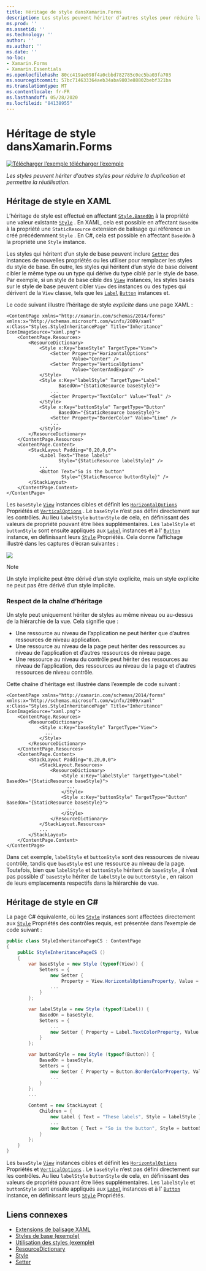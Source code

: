 ```yaml
---
title: Héritage de style dansXamarin.Forms
description: Les styles peuvent hériter d’autres styles pour réduire la duplication et permettre la réutilisation. Cet article explique comment effectuer un héritage de style dans une Xamarin.Forms application.
ms.prod: ''
ms.assetid: ''
ms.technology: ''
author: ''
ms.author: ''
ms.date: ''
no-loc:
- Xamarin.Forms
- Xamarin.Essentials
ms.openlocfilehash: 80cc419ae098f4a0cbbd782785c0ec5ba03fa703
ms.sourcegitcommit: 57bc714633364aeb34aba9803e88802bebf321ba
ms.translationtype: MT
ms.contentlocale: fr-FR
ms.lasthandoff: 05/28/2020
ms.locfileid: "84138955"
---
```

# <a name="style-inheritance-in-xamarinforms"></a>Héritage de style dansXamarin.Forms

[![Télécharger ](~/media/shared/download.png) l’exemple télécharger l’exemple](https://docs.microsoft.com/samples/xamarin/xamarin-forms-samples/userinterface-styles-basicstyles)

_Les styles peuvent hériter d’autres styles pour réduire la duplication et permettre la réutilisation._

## <a name="style-inheritance-in-xaml"></a>Héritage de style en XAML

L’héritage de style est effectué en affectant [`Style.BasedOn`](xref:Xamarin.Forms.Style.BasedOn) à la propriété une valeur existante [`Style`](xref:Xamarin.Forms.Style) . En XAML, cela est possible en affectant `BasedOn` à la propriété une `StaticResource` extension de balisage qui référence un créé précédemment `Style` . En C#, cela est possible en affectant `BasedOn` à la propriété une `Style` instance.

Les styles qui héritent d’un style de base peuvent inclure [`Setter`](xref:Xamarin.Forms.Setter) des instances de nouvelles propriétés ou les utiliser pour remplacer les styles du style de base. En outre, les styles qui héritent d’un style de base doivent cibler le même type ou un type qui dérive du type ciblé par le style de base. Par exemple, si un style de base cible des [`View`](xref:Xamarin.Forms.View) instances, les styles basés sur le style de base peuvent cibler `View` des instances ou des types qui dérivent de la `View` classe, tels que les [`Label`](xref:Xamarin.Forms.Label) [`Button`](xref:Xamarin.Forms.Button) instances et.

Le code suivant illustre l’héritage de style *explicite* dans une page XAML :

```xaml
<ContentPage xmlns="http://xamarin.com/schemas/2014/forms" xmlns:x="http://schemas.microsoft.com/winfx/2009/xaml" x:Class="Styles.StyleInheritancePage" Title="Inheritance" IconImageSource="xaml.png">
    <ContentPage.Resources>
        <ResourceDictionary>
            <Style x:Key="baseStyle" TargetType="View">
                <Setter Property="HorizontalOptions"
                        Value="Center" />
                <Setter Property="VerticalOptions"
                        Value="CenterAndExpand" />
            </Style>
            <Style x:Key="labelStyle" TargetType="Label"
                   BasedOn="{StaticResource baseStyle}">
                ...
                <Setter Property="TextColor" Value="Teal" />
            </Style>
            <Style x:Key="buttonStyle" TargetType="Button"
                   BasedOn="{StaticResource baseStyle}">
                <Setter Property="BorderColor" Value="Lime" />
                ...
            </Style>
        </ResourceDictionary>
    </ContentPage.Resources>
    <ContentPage.Content>
        <StackLayout Padding="0,20,0,0">
            <Label Text="These labels"
                   Style="{StaticResource labelStyle}" />
            ...
            <Button Text="So is the button"
                    Style="{StaticResource buttonStyle}" />
        </StackLayout>
    </ContentPage.Content>
</ContentPage>
```

Les `baseStyle` [`View`](xref:Xamarin.Forms.View) instances cibles et définit les [`HorizontalOptions`](xref:Xamarin.Forms.View.HorizontalOptions) Propriétés et [`VerticalOptions`](xref:Xamarin.Forms.View.VerticalOptions) . Le `baseStyle` n’est pas défini directement sur les contrôles. Au lieu `labelStyle` `buttonStyle` de cela, en définissant des valeurs de propriété pouvant être liées supplémentaires. Les `labelStyle` et `buttonStyle` sont ensuite appliqués aux [`Label`](xref:Xamarin.Forms.Label) instances et à l' [`Button`](xref:Xamarin.Forms.Button) instance, en définissant leurs [`Style`](xref:Xamarin.Forms.NavigableElement.Style) Propriétés. Cela donne l’affichage illustré dans les captures d’écran suivantes :

[![](inheritance-images/style-inheritance.png)](inheritance-images/style-inheritance-large.png#lightbox)

> [!NOTE]
> Un style implicite peut être dérivé d’un style explicite, mais un style explicite ne peut pas être dérivé d’un style implicite.

### <a name="respecting-the-inheritance-chain"></a>Respect de la chaîne d’héritage

Un style peut uniquement hériter de styles au même niveau ou au-dessus de la hiérarchie de la vue. Cela signifie que :

- Une ressource au niveau de l’application ne peut hériter que d’autres ressources de niveau application.
- Une ressource au niveau de la page peut hériter des ressources au niveau de l’application et d’autres ressources de niveau page.
- Une ressource au niveau du contrôle peut hériter des ressources au niveau de l’application, des ressources au niveau de la page et d’autres ressources de niveau contrôle.

Cette chaîne d’héritage est illustrée dans l’exemple de code suivant :

```xaml
<ContentPage xmlns="http://xamarin.com/schemas/2014/forms" xmlns:x="http://schemas.microsoft.com/winfx/2009/xaml" x:Class="Styles.StyleInheritancePage" Title="Inheritance" IconImageSource="xaml.png">
    <ContentPage.Resources>
        <ResourceDictionary>
            <Style x:Key="baseStyle" TargetType="View">
              ...
            </Style>
        </ResourceDictionary>
    </ContentPage.Resources>
    <ContentPage.Content>
        <StackLayout Padding="0,20,0,0">
            <StackLayout.Resources>
                <ResourceDictionary>
                    <Style x:Key="labelStyle" TargetType="Label" BasedOn="{StaticResource baseStyle}">
                      ...
                    </Style>
                    <Style x:Key="buttonStyle" TargetType="Button" BasedOn="{StaticResource baseStyle}">
                      ...
                    </Style>
                </ResourceDictionary>
            </StackLayout.Resources>
            ...
        </StackLayout>
    </ContentPage.Content>
</ContentPage>
```

Dans cet exemple, `labelStyle` et `buttonStyle` sont des ressources de niveau contrôle, tandis que `baseStyle` est une ressource au niveau de la page. Toutefois, bien que `labelStyle` et `buttonStyle` héritent de `baseStyle` , il n’est pas possible d' `baseStyle` hériter de `labelStyle` ou `buttonStyle` , en raison de leurs emplacements respectifs dans la hiérarchie de vue.

## <a name="style-inheritance-in-c35"></a>Héritage de style en C&#35;

La page C# équivalente, où les [`Style`](xref:Xamarin.Forms.Style) instances sont affectées directement aux [`Style`](xref:Xamarin.Forms.NavigableElement.Style) Propriétés des contrôles requis, est présentée dans l’exemple de code suivant :

```csharp
public class StyleInheritancePageCS : ContentPage
{
    public StyleInheritancePageCS ()
    {
        var baseStyle = new Style (typeof(View)) {
            Setters = {
                new Setter {
                    Property = View.HorizontalOptionsProperty, Value = LayoutOptions.Center    },
                ...
            }
        };

        var labelStyle = new Style (typeof(Label)) {
            BasedOn = baseStyle,
            Setters = {
                ...
                new Setter { Property = Label.TextColorProperty, Value = Color.Teal    }
            }
        };

        var buttonStyle = new Style (typeof(Button)) {
            BasedOn = baseStyle,
            Setters = {
                new Setter { Property = Button.BorderColorProperty, Value =    Color.Lime },
                ...
            }
        };
        ...

        Content = new StackLayout {
            Children = {
                new Label { Text = "These labels", Style = labelStyle },
                ...
                new Button { Text = "So is the button", Style = buttonStyle }
            }
        };
    }
}
```

Les `baseStyle` [`View`](xref:Xamarin.Forms.View) instances cibles et définit les [`HorizontalOptions`](xref:Xamarin.Forms.View.HorizontalOptions) Propriétés et [`VerticalOptions`](xref:Xamarin.Forms.View.VerticalOptions) . Le `baseStyle` n’est pas défini directement sur les contrôles. Au lieu `labelStyle` `buttonStyle` de cela, en définissant des valeurs de propriété pouvant être liées supplémentaires. Les `labelStyle` et `buttonStyle` sont ensuite appliqués aux [`Label`](xref:Xamarin.Forms.Label) instances et à l' [`Button`](xref:Xamarin.Forms.Button) instance, en définissant leurs [`Style`](xref:Xamarin.Forms.NavigableElement.Style) Propriétés.

## <a name="related-links"></a>Liens connexes

- [Extensions de balisage XAML](~/xamarin-forms/xaml/xaml-basics/xaml-markup-extensions.md)
- [Styles de base (exemple)](https://docs.microsoft.com/samples/xamarin/xamarin-forms-samples/userinterface-styles-basicstyles)
- [Utilisation des styles (exemple)](https://docs.microsoft.com/samples/xamarin/xamarin-forms-samples/workingwithstyles)
- [ResourceDictionary](xref:Xamarin.Forms.ResourceDictionary)
- [Style](xref:Xamarin.Forms.Style)
- [Setter](xref:Xamarin.Forms.Setter)

